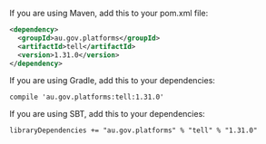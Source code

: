 If you are using Maven, add this to your pom.xml file:

```xml
<dependency>
  <groupId>au.gov.platforms</groupId>
  <artifactId>tell</artifactId>
  <version>1.31.0</version>
</dependency>
```

If you are using Gradle, add this to your dependencies:

```
compile 'au.gov.platforms:tell:1.31.0'
```

If you are using SBT, add this to your dependencies:

```
libraryDependencies += "au.gov.platforms" % "tell" % "1.31.0"
```
